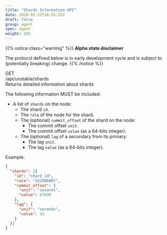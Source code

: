 ```yaml
---
title: "Shards Information API"
date: 2020-02-22T16:55:25Z
draft: false
group: agent
spec: agent
weight: 103
---
```


{{% notice class="warning" %}}
**Alpha state disclaimer**

The protocol defined below is in early development cycle
and is subject to (potentially breaking) change.
{{% /notice %}}


<div class="rest">
  <div class="method get">GET</div>
  <div class="url get">/api/unstable/shards</div>
  <div class="desc get rtl">Returns detailed information about shards</div>
</div>

The following information MUST be included:

  * A list of `shards` on the node:
    * The shard `id`.
    * The `role` of the node for the shard.
    * The (optional) `commit_offset` of the shard on the node:
      * The commit offset `unit`.
      * The commit offset `value` (as a 64-bits integer).
    * The (optional) `lag` of a secondary from its primary:
      * The lag `unit`.
      * The lag `value` (as a 64-bits integer).

Example:
```json
{
  "shards": [{
    "id": "shard_id",
    "role": "SECONDARY",
    "commit_offset": {
      "unit": "seconds",
      "value": 67890
    },
    "lag": {
      "unit": "seconds",
      "value": 33
    }
  }]
}
```
